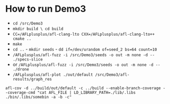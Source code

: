 # How to run Demo3

- `cd /src/Demo3`
- `mkdir build \ cd build`
- `CC=/AFLplusplus/afl-clang-lto CXX=/AFLplusplus/afl-clang-lto++ cmake ..`
- `make`
- `cd ..` - `mkdir seeds` - `dd if=/dev/urandom of=seed_2 bs=64 count=10`
- `/AFLplusplus/afl-fuzz -i /src/Demo3/seeds -o out -m none -d -- ./specs-slice`
- or `/AFLplusplus/afl-fuzz -i /src/Demo3/seeds -o out -m none -d -- ./drone`
- `/AFLplusplus/afl-plot ./out/default /src/Demo3/afl-results/graph_res`

`afl-cov -d ../build/out/default -c ../build --enable-branch-coverage --coverage-cmd "cat AFL_FILE | LD_LIBRARY_PATH=./lib/.libs ./bin/.libs/somebin -a -b -c"`